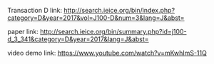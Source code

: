 Transaction D link:
http://search.ieice.org/bin/index.php?category=D&year=2017&vol=J100-D&num=3&lang=J&abst=

paper link:
http://search.ieice.org/bin/summary.php?id=j100-d_3_341&category=D&year=2017&lang=J&abst=

video demo link:
https://www.youtube.com/watch?v=mKwhImS-11Q
